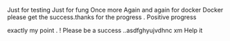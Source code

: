 Just for testing 
Just for fung
Once more Again and again for docker 
Docker please get the success.thanks for the progress . Positive progress 

exactly my point . ! Please be a success ..asdfghyujvdhnc xm  Help it